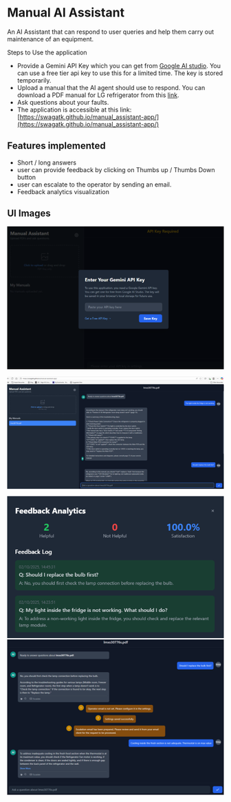 # Manual AI Assistant
An AI Assistant that can respond to user queries and help them carry out maintenance of an equipment. 

Steps to Use the application
- Provide a Gemini API Key which you can get from [Google AI studio](https://aistudio.google.com/prompts/new_chat). You can use a free tier api key to use this for a limited time. The key is stored temporarily. 
- Upload a manual that the AI agent should use to respond.  You can download a PDF manual for LG refrigerator from this [link](https://www.manualslib.com/manual/1114650/Lg-Lmxs30776s.html).
- Ask questions about your faults. 
- The application is accessible at this link: [https://swagatk.github.io/manual_assistant-app/](https://swagatk.github.io/manual_assistant-app/)

## Features implemented
- Short / long answers
- user can provide feedback by clicking on Thumbs up / Thumbs Down button
- user can escalate to the operator by sending an email. 
- Feedback analytics visualization 


## UI Images

![API Key](./images/web_api_key.png)

![Chat Interface](./images/web_interface.png)

![Analytics](./images/analytics.png)
![Feedback](./images/feedback_escalate.png)